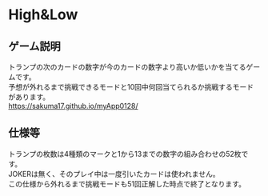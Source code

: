 # High&Low
## ゲーム説明
トランプの次のカードの数字が今のカードの数字より高いか低いかを当てるゲームです。  
予想が外れるまで挑戦できるモードと10回中何回当てられるか挑戦するモードがあります。  
https://sakuma17.github.io/myApp0128/
## 仕様等
トランプの枚数は4種類のマークと1から13までの数字の組み合わせの52枚です。  
JOKERは無く、そのプレイ中は一度引いたカードは使われません。  
この仕様から外れるまで挑戦モードも51回正解した時点で終了となります。
